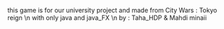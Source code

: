 this game is for our university project and made from City Wars : Tokyo reign \n
with only java and java_FX \n
by : Taha_HDP & Mahdi minaii
